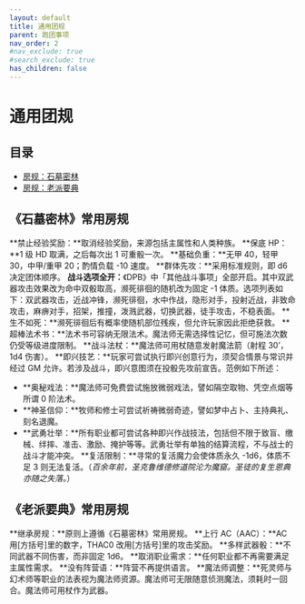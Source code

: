 ```yaml
---
layout: default
title: 通用团规
parent: 跑团事项
nav_order: 2
#nav_exclude: true
#search_exclude: true
has_children: false
---
```


# 通用团规

## 目录
- [房规：石墓密林](#石墓密林常用房规)
- [房规：老派要典](#老派要典常用房规)

## 《石墓密林》常用房规
**禁止经验奖励：**取消经验奖励，来源包括主属性和人类种族。
**保底 HP：**1 级 HD 取满，之后每次出 1 可重骰一次。
**基础负重：**无甲 40，轻甲 30，中甲/重甲 20；酌情负载 -10 速度。
**群体先攻：**采用标准规则，即 d6 决定团体顺序。
**战斗选项全开：**《DPB》中「其他战斗事项」全部开启。其中双武器攻击效果改为命中双骰取高，濒死徘徊的随机改为固定 -1 体质。选项列表如下：双武器攻击，近战冲锋，濒死徘徊，水中作战，隐形对手，投射近战，非致命攻击，麻痹对手，招架，推撞，泼溅武器，切换武器，徒手攻击，不稳表面。
**生不如死：**濒死徘徊后有概率使随机部位残疾，但允许玩家因此拒绝获救。
**超棒法术书：**法术书可容纳无限法术。魔法师无需选择性记忆，但可施法次数仍受等级进度限制。
**战斗法杖：**魔法师可用杖随意发射魔法箭（射程 30’，1d4 伤害）。
**即兴技艺：**玩家可尝试执行即兴创意行为，须契合情景与常识并经过 GM 允许。若涉及战斗，即兴意图须在投骰先攻前宣告。范例如下所述：
- **奥秘戏法：**魔法师可免费尝试施放微弱戏法，譬如隔空取物、凭空点烟等所谓 0 阶法术。
- **神圣信仰：**牧师和修士可尝试祈祷微弱奇迹，譬如梦中占卜、主持典礼、刻名退魔。
- **武勇壮举：**所有职业都可尝试各种即兴作战技法，包括但不限于致盲、缴械、绊摔、准击、激励、掩护等等。武勇壮举有单独的结算流程，不与战士的战斗才能冲突。
**复活限制：**寻常的复活魔力会使体质永久 -1d6，体质不足 3 则无法复活。（*百余年前，圣克鲁维德修道院沦为魔窟。圣徒的复生恩典亦随之失落。*）

## 《老派要典》常用房规
**继承房规：**原则上遵循《石墓密林》常用房规。
**上行 AC（AAC）：**AC 用[方括号]里的数字，THAC0 改用[方括号]里的攻击奖励。
**多样武器骰：**不同武器不同伤害，而非固定 1d6。
**取消职业需求：**任何职业都不再需要满足主属性需求。
**没有阵营语：**阵营不再提供语言。
**魔法师调整：**死灵师与幻术师等职业的法表视为魔法师资源。魔法师可无限随意侦测魔法，须耗时一回合。魔法师可用杖作为武器。
